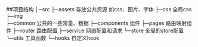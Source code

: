##项目结构
│─src
  ├─assets 存放公共资源 如css、图片、字体
    ├─css  全局css
    ├─img  
  ├─common  公共的一些常量、数据
  ├─components 组件
  ├─pages   路由映射组件
  ├─router  路由配置
  ├─service 网络配置和请求
  └─store   全局的store配置
  └─utils   工具函数
  └─hooks   自定义hook
  